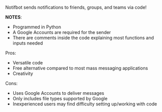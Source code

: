 Notifbot sends notifications to friends, groups, and teams via code!

**NOTES**:
- Programmed in Python
- A Google Accounts are required for the sender
- There are comments inside the code explaining most functions and inputs needed

Pros:
- Versatile code
- Free alternative compared to most mass messaging applications
- Creativity

Cons:
- Uses Google Accounts to deliver messages
- Only includes file types supported by Google
- Inexperienced users may find difficulty setting up/working with code

